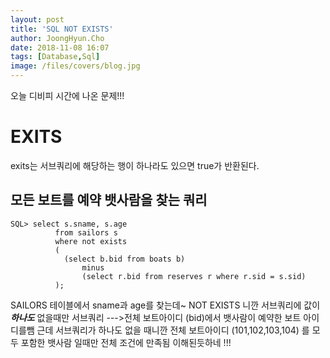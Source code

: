 ```yaml
---
layout: post
title: 'SQL NOT EXISTS'
author: JoongHyun.Cho
date: 2018-11-08 16:07
tags: [Database,Sql]
image: /files/covers/blog.jpg
---
```


오늘 디비피 시간에 나온 문제!!!

# EXITS

exits는 서브쿼리에 해당하는 행이 하나라도 있으면 true가 반환된다.
 
## 모든 보트를 예약 뱃사람을 찾는 쿼리

```
SQL> select s.sname, s.age
          from sailors s 
          where not exists
          (
            (select b.bid from boats b) 
                minus 
                (select r.bid from reserves r where r.sid = s.sid)
          );
```

SAILORS 테이블에서 sname과 age를 찾는데~
NOT EXISTS 니깐 서브쿼리에 값이 ***하나도*** 없을때만 
서브쿼리 --->전체 보트아이디 (bid)에서 뱃사람이 예약한 보트 아이디를뺌
근데 서브쿼리가 하나도 없을 때니깐
전체 보트아이디 (101,102,103,104) 를 모두 포함한 뱃사람 일때만 전체 조건에 만족됨
이해된듯하네 !!!



 



